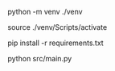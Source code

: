 python -m venv ./venv

source ./venv/Scripts/activate

pip install -r requirements.txt

python src/main.py
